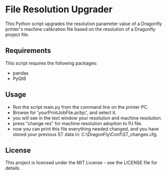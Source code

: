 # File Resolution Upgrader
This Python script upgrades the resolution parameter value of a Dragonfly printer's machine calibration file based on the resolution of a Dragonfly project file.
## Requirements
This script requires the following packages:

- pandas
- PyQt6

## Usage
- Run the script main.py from the command line on the printer PC.
- Browse for 'yourPrintJobFile.pcbjc', and select it.
- you will see in the text window your resolution and machine resolution. 
- press "change res" for machine resolution adoption to PJ file.
- now you can print this file everything needed changed, and you have stored your previous ST data in: C:\DragonFly\Conf\ST_changes.cfg.

## License
This project is licensed under the MIT License - see the LICENSE file for details.
